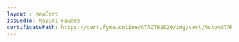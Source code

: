 ```yaml
--- 
layout : newCert 
issuedTo: Mayuri Fawade 
certificatePath: https://certifyme.online/ATAGTR2020/img/cert/AutomATAhon/MayuriFawade_0b232.png
--- 
```

